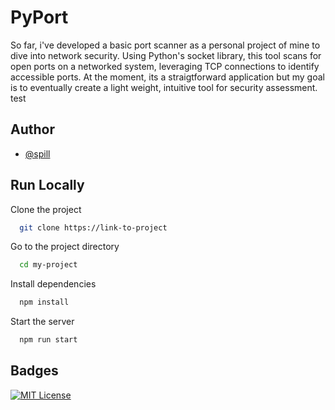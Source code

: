 
# PyPort

So far, i've developed a basic port scanner as a personal project of mine to dive into network security. Using Python's socket library, this tool scans for open ports on a networked system, leveraging TCP connections to identify accessible ports. At the moment, its a straigtforward application but my goal is to eventually create a light weight, intuitive tool for security assessment. test


## Author

- [@spill](https://www.github.com/spill)


## Run Locally

Clone the project

```bash
  git clone https://link-to-project
```

Go to the project directory

```bash
  cd my-project
```

Install dependencies

```bash
  npm install
```

Start the server

```bash
  npm run start
```


## Badges


[![MIT License](https://img.shields.io/badge/License-MIT-green.svg)](https://choosealicense.com/licenses/mit/)

